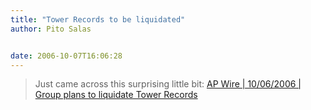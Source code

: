 ```yaml
---
title: "Tower Records to be liquidated"
author: Pito Salas


date: 2006-10-07T16:06:28
---
```



>
> Just came across this surprising little bit: [AP Wire | 10/06/2006 | Group
> plans to liquidate Tower
> Records](<http://www.sanluisobispo.com/mld/sanluisobispo/news/15697803.htm>
> "AP Wire | 10/06/2006 | Group plans to liquidate Tower Records")



